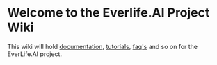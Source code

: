 # Welcome to the Everlife.AI Project Wiki

This wiki will hold [documentation](guides), [tutorials](tutorials.md), [faq's](faq.md) and so on for the EverLife.AI project.

